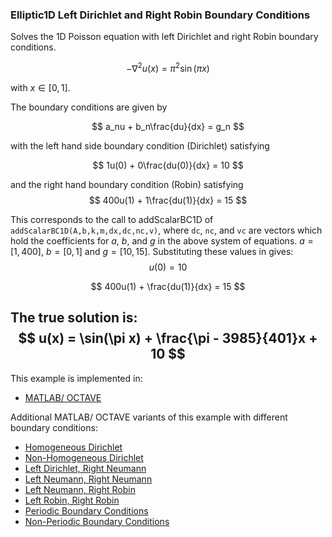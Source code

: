 ### Elliptic1D Left Dirichlet and Right Robin Boundary Conditions

Solves the 1D Poisson equation with left Dirichlet and right Robin boundary conditions.

$$
-\nabla^2 u(x) = \pi^2 \sin(\pi x)
$$

with $x\in[0,1]$.

The boundary conditions are given by

$$
a_nu + b_n\frac{du}{dx} = g_n
$$

with the left hand side boundary condition (Dirichlet) satisfying

$$
1u(0) + 0\frac{du(0)}{dx} = 10
$$

and the right hand boundary condition (Robin) satisfying
$$
400u(1) + 1\frac{du(1)}{dx} = 15
$$

This corresponds to the call to addScalarBC1D of `addScalarBC1D(A,b,k,m,dx,dc,nc,v)`, where `dc`, `nc`, and `vc` are vectors which hold the coefficients for $a$, $b$, and $g$ in the above system of equations. $a=[1,400]$, $b=[0,1]$ and $g=[10,15]$. 
Substituting these values in gives:
$$ 
u(0) = 10
$$

$$
400u(1) + \frac{du(1)}{dx} = 15
$$

The true solution is:
$$
u(x) = \sin(\pi x) + \frac{\pi - 3985}{401}x + 10
$$
---

This example is implemented in:
- [MATLAB/ OCTAVE](https://github.com/csrc-sdsu/mole/blob/master/examples/matlab/elliptic1DLeftDirichletRightRobin.m)

Additional MATLAB/ OCTAVE variants of this example with different boundary conditions:
- [Homogeneous Dirichlet](https://github.com/csrc-sdsu/mole/blob/master/examples/matlab/elliptic1DHomogeneousDirichlet.m)
- [Non-Homogeneous Dirichlet](https://github.com/csrc-sdsu/mole/blob/master/examples/matlab/elliptic1DNonHomogeneousDirichlet.m)
- [Left Dirichlet, Right Neumann](https://github.com/csrc-sdsu/mole/blob/master/examples/matlab/elliptic1DLeftDirichletRightNeumann.m)
- [Left Neumann, Right Neumann](https://github.com/csrc-sdsu/mole/blob/master/examples/matlab/elliptic1DLeftNeumannRightNeumann.m)
- [Left Neumann, Right Robin](https://github.com/csrc-sdsu/mole/blob/master/examples/matlab/elliptic1DLeftNeumannRightRobin.m)
- [Left Robin, Right Robin](https://github.com/csrc-sdsu/mole/blob/master/examples/matlab/elliptic1DLeftRobinRightRobin.m)
- [Periodic Boundary Conditions](https://github.com/csrc-sdsu/mole/blob/master/examples/matlab/elliptic1DPeriodicBC.m)
- [Non-Periodic Boundary Conditions](https://github.com/csrc-sdsu/mole/blob/master/examples/matlab/elliptic1DNonPeriodicBC.m)
